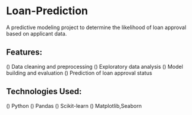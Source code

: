 # Loan-Prediction

A predictive modeling project to determine the likelihood of loan approval based on applicant data.

## Features:

() Data cleaning and preprocessing
() Exploratory data analysis
() Model building and evaluation
() Prediction of loan approval status

## Technologies Used:

() Python
() Pandas
() Scikit-learn
() Matplotlib,Seaborn
